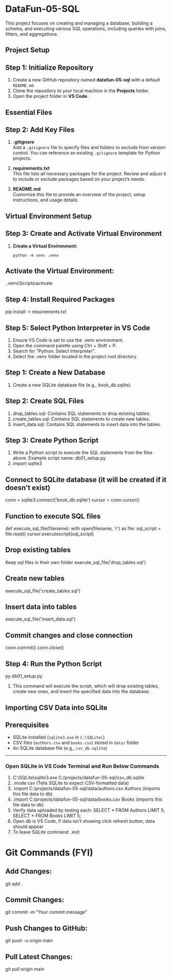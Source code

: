 # DataFun-05-SQL
This project focuses on creating and managing a database, building a schema, and executing various SQL operations, including queries with joins, filters, and aggregations.

## Project Setup

## Step 1: Initialize Repository
1. Create a new GitHub repository named **datafun-05-sql** with a default `README.md`.
2. Clone the repository to your local machine in the **Projects** folder.
3. Open the project folder in **VS Code**.

## Essential Files

## Step 2: Add Key Files
1. **.gitignore**  
   Add a `.gitignore` file to specify files and folders to exclude from version control. You can reference an existing `.gitignore` template for Python projects.

2. **requirements.txt**  
   This file lists all necessary packages for the project. Review and adjust it to include or exclude packages based on your project’s needs.

3. **README.md**  
   Customize this file to provide an overview of the project, setup instructions, and usage details.

## Virtual Environment Setup

## Step 3: Create and Activate Virtual Environment
1. **Create a Virtual Environment:**

   ```Windows PowerShell
   python -m venv .venv

## Activate the Virtual Environment:
.\.venv\Scripts\activate

## Step 4: Install Required Packages
pip install -r requirements.txt

## Step 5: Select Python Interpreter in VS Code
1. Ensure VS Code is set to use the .venv environment.
2. Open the command palette using Ctrl + Shift + P.
3. Search for "Python: Select Interpreter".
4. Select the .venv folder located in the project root directory.

## Step 1: Create a New Database
1. Create a new SQLite database file (e.g., book_db.sqlite).

## Step 2: Create SQL Files
1. drop_tables.sql: Contains SQL statements to drop existing tables.
2. create_tables.sql: Contains SQL statements to create new tables.
3. insert_data.sql: Contains SQL statements to insert data into the tables.

## Step 3: Create Python Script
1. Write a Python script to execute the SQL statements from the files above. Example script name: db01_setup.py.
2. import sqlite3

## Connect to SQLite database (it will be created if it doesn't exist)
conn = sqlite3.connect('book_db.sqlite')
cursor = conn.cursor()

## Function to execute SQL files
def execute_sql_file(filename):
    with open(filename, 'r') as file:
        sql_script = file.read()
    cursor.executescript(sql_script)

## Drop existing tables
Keep sql files in their own folder
execute_sql_file('drop_tables.sql')

## Create new tables
execute_sql_file('create_tables.sql')

## Insert data into tables
execute_sql_file('insert_data.sql')

## Commit changes and close connection
conn.commit()
conn.close()

## Step 4: Run the Python Script
py db01_setup.py
1. This command will execute the script, which will drop existing tables, create new ones, and insert the specified data into the database.

## Importing CSV Data into SQLite
## Prerequisites
- SQLite installed (`sqlite3.exe` in `C:\SQLite\`)
- CSV files (`authors.csv` and `books.csv`) stored in `data/` folder
- An SQLite database file (e.g., `csv_db.sqlite`)
---
### Open SQLite in VS Code Terminal and Run Below Commands
1. C:\SQLite\sqlite3.exe C:/projects/datafun-05-sql/csv_db.sqlite
2. .mode csv (Tells SQLite to expect CSV-formatted data)
3. .import C:/projects/datafun-05-sql/data/authors.csv Authors (imports this file data to db)
4. .import C:/projects/datafun-05-sql/data/books.csv Books (imports this file data to db)
5. Verify data uploaded by testing each: SELECT * FROM Authors LIMIT 5; SELECT * FROM Books LIMIT 5;
6. Open db is VS Code, if data isn't showing click refresh button, data should appear
7. To leave SQLite command: .exit

# Git Commands (FYI)
## Add Changes:
git add .

## Commit Changes:
git commit -m "Your commit message"

## Push Changes to GitHub:
git push -u origin main

## Pull Latest Changes:
git pull origin main